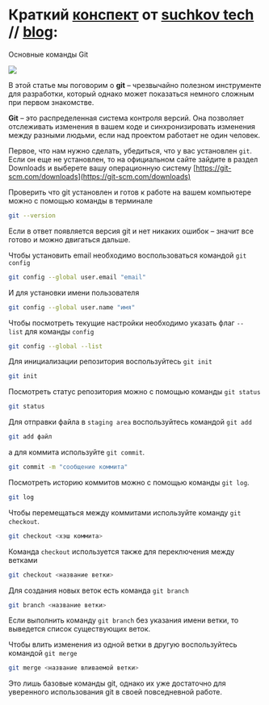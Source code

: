 # Краткий [конспект](https://suchkov.tech/%d0%be%d1%81%d0%bd%d0%be%d0%b2%d0%bd%d1%8b%d0%b5-%d0%ba%d0%be%d0%bc%d0%b0%d0%bd%d0%b4%d1%8b-git/) от [suchkov tech](https://www.youtube.com/@suchkov-tech) // [blog](https://suchkov.tech/blog/):
Основные команды Git

![](https://suchkov.tech/wp-content/uploads/2024/01/image-7-1024x428.png)

В этой статье мы поговорим о **git** – чрезвычайно полезном инструменте для разработки, который однако может показаться немного сложным при первом знакомстве.

**Git** – это распределенная система контроля версий. Она позволяет отслеживать изменения в вашем коде и синхронизировать изменения между разными людьми, если над проектом работает не один человек.

Первое, что нам нужно сделать, убедиться, что у вас установлен `git`. Если он еще не установлен, то на официальном сайте зайдите в раздел Downloads и выберете вашу операционную систему [https://git-scm.com/downloads](https://git-scm.com/downloads)

Проверить что git установлен и готов к работе на вашем компьютере можно с помощью команды в терминале

```bash
git --version
```

Если в ответ появляется версия git и нет никаких ошибок – значит все готово и можно двигаться дальше.

Чтобы установить email необходимо воспользоваться командой `git config`

```bash
git config --global user.email "email"
```

И для установки имени пользователя

```bash
git config --global user.name "имя"
```

Чтобы посмотреть текущие настройки необходимо указать флаг `--list` для команды `config`

```bash
git config --global --list
```

Для инициализации репозитория воспользуйтесь `git init`

```bash
git init
```

Посмотреть статус репозитория можно с помощью команды `git status`

```bash
git status
```

Для отправки файла в `staging area` воспользуйтесь командой `git add`

```bash
git add файл
```

а для коммита используйте `git commit`.

```bash
git commit -m "сообщение коммита"
```

Посмотреть историю коммитов можно с помощью команды `git log`.

```bash
git log
```

Чтобы перемещаться между коммитами используйте команду `git checkout`.

```bash
git checkout <хэш коммита>
```

Команда `checkout` используется также для переключения между ветками

```bash
git checkout <название ветки>
```

Для создания новых веток есть команда `git branch`

```bash
git branch <название ветки>
```

Если выполнить команду `git branch` без указания имени ветки, то выведется список существующих веток.

Чтобы влить изменения из одной ветки в другую воспользуйтесь командой `git merge`

```bash
git merge <название вливаемой ветки>
```

Это лишь базовые команды git, однако их уже достаточно для уверенного использования git в своей повседневной работе.